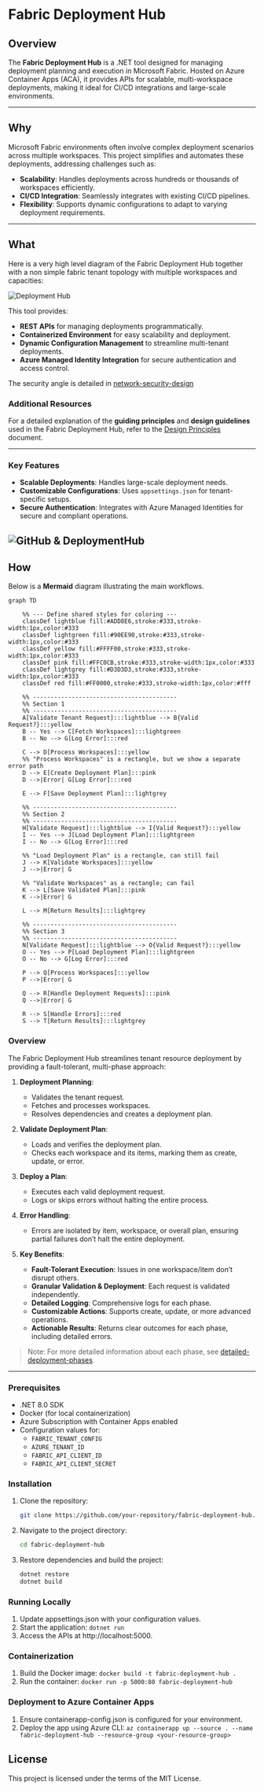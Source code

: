 # Fabric Deployment Hub

## Overview

The **Fabric Deployment Hub** is a .NET tool designed for managing deployment planning and execution in Microsoft Fabric. Hosted on Azure Container Apps (ACA), it provides APIs for scalable, multi-workspace deployments, making it ideal for CI/CD integrations and large-scale environments.

---

## Why

Microsoft Fabric environments often involve complex deployment scenarios across multiple workspaces. This project simplifies and automates these deployments, addressing challenges such as:
- **Scalability**: Handles deployments across hundreds or thousands of workspaces efficiently.
- **CI/CD Integration**: Seamlessly integrates with existing CI/CD pipelines.
- **Flexibility**: Supports dynamic configurations to adapt to varying deployment requirements.

---

## What

Here is a very high level diagram of the Fabric Deployment Hub together with a non simple fabric tenant topology with multiple workspaces and capacities:

![Deployment Hub](./images/deployment_hub_HL.png)

This tool provides:

- **REST APIs** for managing deployments programmatically.
- **Containerized Environment** for easy scalability and deployment.
- **Dynamic Configuration Management** to streamline multi-tenant deployments.
- **Azure Managed Identity Integration** for secure authentication and access control.

The security angle is detailed in [network-security-design](./network-security-design.md)

### Additional Resources

For a detailed explanation of the **guiding principles** and **design guidelines** used in the Fabric Deployment Hub, refer to the [Design Principles](./design-principles.md) document.

---

### Key Features

- **Scalable Deployments**: Handles large-scale deployment needs.
- **Customizable Configurations**: Uses `appsettings.json` for tenant-specific setups.
- **Secure Authentication**: Integrates with Azure Managed Identities for secure and compliant operations.

![GitHub & DeploymentHub](./images/github-deploymenthub.png)
---

## How

Below is a **Mermaid** diagram illustrating the main workflows.


```mermaid
graph TD

    %% --- Define shared styles for coloring ---
    classDef lightblue fill:#ADD8E6,stroke:#333,stroke-width:1px,color:#333
    classDef lightgreen fill:#90EE90,stroke:#333,stroke-width:1px,color:#333
    classDef yellow fill:#FFFF00,stroke:#333,stroke-width:1px,color:#333
    classDef pink fill:#FFC0CB,stroke:#333,stroke-width:1px,color:#333
    classDef lightgrey fill:#D3D3D3,stroke:#333,stroke-width:1px,color:#333
    classDef red fill:#FF0000,stroke:#333,stroke-width:1px,color:#fff

    %% -----------------------------------------
    %% Section 1
    %% -----------------------------------------
    A[Validate Tenant Request]:::lightblue --> B{Valid Request?}:::yellow
    B -- Yes --> C[Fetch Workspaces]:::lightgreen
    B -- No --> G[Log Error]:::red

    C --> D[Process Workspaces]:::yellow
    %% "Process Workspaces" is a rectangle, but we show a separate error path
    D --> E[Create Deployment Plan]:::pink
    D -->|Error| G[Log Error]:::red

    E --> F[Save Deployment Plan]:::lightgrey

    %% -----------------------------------------
    %% Section 2
    %% -----------------------------------------
    H[Validate Request]:::lightblue --> I{Valid Request?}:::yellow
    I -- Yes --> J[Load Deployment Plan]:::lightgreen
    I -- No --> G[Log Error]:::red

    %% "Load Deployment Plan" is a rectangle, can still fail
    J --> K[Validate Workspaces]:::yellow
    J -->|Error| G

    %% "Validate Workspaces" as a rectangle; can fail
    K --> L[Save Validated Plan]:::pink
    K -->|Error| G

    L --> M[Return Results]:::lightgrey

    %% -----------------------------------------
    %% Section 3
    %% -----------------------------------------
    N[Validate Request]:::lightblue --> O{Valid Request?}:::yellow
    O -- Yes --> P[Load Deployment Plan]:::lightgreen
    O -- No --> G[Log Error]:::red

    P --> Q[Process Workspaces]:::yellow
    P -->|Error| G

    Q --> R[Handle Deployment Requests]:::pink
    Q -->|Error| G

    R --> S[Handle Errors]:::red
    S --> T[Return Results]:::lightgrey
```
### Overview

The Fabric Deployment Hub streamlines tenant resource deployment by providing a fault-tolerant, multi-phase approach:

1. **Deployment Planning**:  
   - Validates the tenant request.
   - Fetches and processes workspaces.
   - Resolves dependencies and creates a deployment plan.

2. **Validate Deployment Plan**:  
   - Loads and verifies the deployment plan.
   - Checks each workspace and its items, marking them as create, update, or error.

3. **Deploy a Plan**:  
   - Executes each valid deployment request.
   - Logs or skips errors without halting the entire process.

4. **Error Handling**:  
   - Errors are isolated by item, workspace, or overall plan, ensuring partial failures don’t halt the entire deployment.

5. **Key Benefits**:  
   - **Fault-Tolerant Execution**: Issues in one workspace/item don’t disrupt others.  
   - **Granular Validation & Deployment**: Each request is validated independently.  
   - **Detailed Logging**: Comprehensive logs for each phase.  
   - **Customizable Actions**: Supports create, update, or more advanced operations.  
   - **Actionable Results**: Returns clear outcomes for each phase, including detailed errors.

>Note: For more detailed information about each phase, see [detailed-deployment-phases](detailed-deployment-phases.md).

---

### Prerequisites

- .NET 8.0 SDK
- Docker (for local containerization)
- Azure Subscription with Container Apps enabled
- Configuration values for:
  - `FABRIC_TENANT_CONFIG`
  - `AZURE_TENANT_ID`
  - `FABRIC_API_CLIENT_ID`
  - `FABRIC_API_CLIENT_SECRET`

### Installation

1. Clone the repository:
   ```bash
   git clone https://github.com/your-repository/fabric-deployment-hub.git
2.	Navigate to the project directory:
    ```bash
    cd fabric-deployment-hub
    ```
3. Restore dependencies and build the project:
    ```bash
    dotnet restore
    dotnet build
    ```
### Running Locally

1. Update appsettings.json with your configuration values.
2. Start the application: `dotnet run`
3. Access the APIs at http://localhost:5000.

### Containerization

1. Build the Docker image: `docker build -t fabric-deployment-hub .`
2. Run the container: `docker run -p 5000:80 fabric-deployment-hub`

### Deployment to Azure Container Apps

1. Ensure containerapp-config.json is configured for your environment.
2. Deploy the app using Azure CLI: `az containerapp up --source . --name fabric-deployment-hub --resource-group <your-resource-group>`

## License

This project is licensed under the terms of the MIT License.